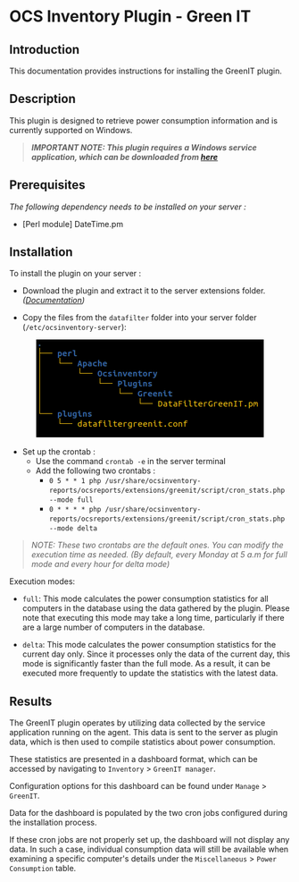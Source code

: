 # OCS Inventory Plugin - Green IT

## Introduction

This documentation provides instructions for installing the GreenIT plugin.

## Description

This plugin is designed to retrieve power consumption information and is currently supported on Windows.

> _**IMPORTANT NOTE: This plugin requires a Windows service application, which can be downloaded from <a href="https://github.com/OCSInventory-NG/greenit_service" target="_blank">here</a>**_

## Prerequisites

_The following dependency needs to be installed on your server :_

- [Perl module] DateTime.pm

## Installation

To install the plugin on your server :

- Download the plugin and extract it to the server extensions folder. _(<a href="https://wiki.ocsinventory-ng.org/10.Plugin-engine/Using-plugins-installer/#plugin-activation" target="_blank">Documentation</a>)_

- Copy the files from the `datafilter` folder into your server folder (`/etc/ocsinventory-server`):

<p align="center">
  <img src="../../img/service/GreenIT_Plugin_arborescence.png" alt="tree"/>
</p>

- Set up the crontab :
  - Use the command `crontab -e` in the server terminal
  - Add the following two crontabs :
    - `0 5 * * 1 php /usr/share/ocsinventory-reports/ocsreports/extensions/greenit/script/cron_stats.php --mode full`
    - `0 * * * * php /usr/share/ocsinventory-reports/ocsreports/extensions/greenit/script/cron_stats.php --mode delta`

> _NOTE: These two crontabs are the default ones. You can modify the execution time as needed. (By default, every Monday at 5 a.m for full mode and every hour for delta mode)_

Execution modes:

- `full`: This mode calculates the power consumption statistics for all computers in the database using the data gathered by the plugin. Please note that executing this mode may take a long time, particularly if there are a large number of computers in the database.

- `delta`: This mode calculates the power consumption statistics for the current day only. Since it processes only the data of the current day, this mode is significantly faster than the full mode. As a result, it can be executed more frequently to update the statistics with the latest data.

## Results

The GreenIT plugin operates by utilizing data collected by the service application running on the agent. This data is sent to the server as plugin data, which is then used to compile statistics about power consumption.

These statistics are presented in a dashboard format, which can be accessed by navigating to `Inventory` > `GreenIT manager`.

Configuration options for this dashboard can be found under `Manage` > `GreenIT`.

Data for the dashboard is populated by the two cron jobs configured during the installation process.

If these cron jobs are not properly set up, the dashboard will not display any data. In such a case, individual consumption data will still be available when examining a specific computer's details under the `Miscellaneous` > `Power Consumption` table.
